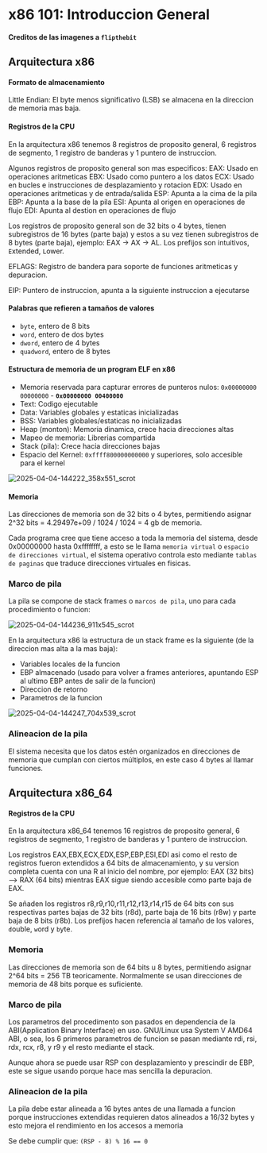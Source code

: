 # x86 101: Introduccion General

#### Creditos de las imagenes a `flipthebit`

## Arquitectura x86

#### Formato de almacenamiento
Little Endian: El byte menos significativo (LSB) se almacena en la direccion de memoria mas baja.
#### Registros de la CPU
En la arquitectura x86 tenemos 8 registros de proposito general, 6 registros de segmento, 1 registro de banderas y 1 puntero de instruccion.

Algunos registros de proposito general son mas especificos:
EAX: Usado en operaciones aritmeticas
EBX: Usado como puntero a los datos
ECX: Usado en bucles e instrucciones de desplazamiento y rotacion
EDX: Usado en operaciones aritmeticas y de entrada/salida
ESP: Apunta a la cima de la pila
EBP: Apunta a la base de la pila
ESI: Apunta al origen en operaciones de flujo
EDI: Apunta al destion en operaciones de flujo

Los registros de proposito general son de 32 bits o 4 bytes, tienen subregistros de 16 bytes (parte baja) y estos a su vez tienen subregistros de 8 bytes (parte baja), ejemplo: EAX -> AX -> AL. Los prefijos son intuitivos, `E`xtended, `L`ower.

EFLAGS: Registro de bandera para soporte de funciones aritmeticas y depuracion.

EIP: Puntero de instruccion, apunta a la siguiente instruccion a ejecutarse

#### Palabras que refieren a tamaños de valores
- `byte`, entero de 8 bits
- `word`, entero de dos bytes
- `dword`, entero de 4 bytes
- `quadword`, entero de 8 bytes

#### Estructura de memoria de un program ELF en x86
- Memoria reservada para capturar errores de punteros nulos: `0x00000000 00000000` - **`0x00000000 00400000`**
- Text: Codigo ejecutable
- Data: Variables globales y estaticas inicializadas
- BSS: Variables globales/estaticas no inicializadas
- Heap (monton): Memoria dinamica, crece hacia direcciones altas
- Mapeo de memoria: Librerias compartida
- Stack (pila): Crece hacia direcciones bajas
- Espacio del Kernel: `0xffff800000000000` y superiores, solo accesible para el kernel
  
![2025-04-04-144222_358x551_scrot](https://github.com/user-attachments/assets/a8052180-98da-4a85-b537-21af04c6c3ae)

#### Memoria 

 Las direcciones de memoria son de 32 bits o 4 bytes, permitiendo asignar 2^32 bits = 4.29497e+09 / 1024 / 1024 = 4 gb de memoria.

 Cada programa cree que tiene acceso a toda la memoria del sistema, desde 0x00000000 hasta 0xffffffff, a esto se le llama `memoria virtual` o `espacio de direcciones virtual`, el sistema operativo controla esto mediante `tablas de paginas` que traduce direcciones virtuales en fisicas.

### Marco de pila

La pila se compone de stack frames o `marcos de pila`, uno para cada procedimiento o funcion:

![2025-04-04-144236_911x545_scrot](https://github.com/user-attachments/assets/132960bf-f011-4282-b302-a6cc859786c1)

En la arquitectura x86 la estructura de un stack frame es la siguiente (de la direccion mas alta a la mas baja):
- Variables locales de la funcion
- EBP almacenado (usado para volver a frames anteriores, apuntando ESP al ultimo EBP antes de salir de la funcion)
- Direccion de retorno
- Parametros de la funcion

![2025-04-04-144247_704x539_scrot](https://github.com/user-attachments/assets/f972aef2-bf72-44fd-98c8-23974f660750)

### Alineacion de la pila

El sistema necesita que los datos estén organizados en direcciones de memoria que cumplan con ciertos múltiplos, en este caso 4 bytes al llamar funciones.


## Arquitectura x86_64

#### Registros de la CPU

En la arquitectura x86_64 tenemos 16 registros de proposito general, 6 registros de segmento, 1 registro de banderas y 1 puntero de instruccion.

Los registros EAX,EBX,ECX,EDX,ESP,EBP,ESI,EDI  asi como el resto de registros fueron extendidos a 64 bits de almacenamiento, y su version completa cuenta con una R al inicio del nombre, por ejemplo: EAX (32 bits) --> RAX (64 bits) mientras EAX sigue siendo accesible como parte baja de EAX.

Se añaden los registros r8,r9,r10,r11,r12,r13,r14,r15 de 64 bits con sus respectivas partes bajas de 32 bits (r8d), parte baja de 16 bits (r8w) y parte baja de 8 bits (r8b). Los prefijos hacen referencia al tamaño de los valores, `d`ouble, `w`ord y `b`yte.

### Memoria

 Las direcciones de memoria son de 64 bits u 8 bytes, permitiendo asignar 2^64 bits = 256 TB teoricamente. Normalmente se usan direcciones de memoria de 48 bits porque es suficiente.
 
### Marco de pila

Los parametros del procedimento son pasados en dependencia de la ABI(Application Binary Interface) en uso. GNU/Linux usa System V AMD64 ABI, o sea, los 6 primeros parametros de funcion se pasan mediante rdi, rsi, rdx, rcx, r8, y r9 y el resto mediante el stack.

Aunque ahora se puede usar RSP con desplazamiento y prescindir de EBP, este se sigue usando porque hace mas sencilla la depuracion.
 
### Alineacion de la pila

La pila debe estar alineada a 16 bytes antes de una llamada a funcion porque instrucciones extendidas requieren datos alineados a 16/32 bytes y esto mejora el rendimiento en los accesos a memoria

Se debe cumplir que: `(RSP - 8) % 16 == 0`
